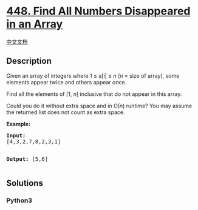 # [448. Find All Numbers Disappeared in an Array](https://leetcode.com/problems/find-all-numbers-disappeared-in-an-array)

[中文文档](/leetcode/0400-0499/0448.Find%20All%20Numbers%20Disappeared%20in%20an%20Array/README.md)

## Description

<p>Given an array of integers where 1 &le; a[i] &le; <i>n</i> (<i>n</i> = size of array), some elements appear twice and others appear once.</p>

<p>Find all the elements of [1, <i>n</i>] inclusive that do not appear in this array.</p>

<p>Could you do it without extra space and in O(<i>n</i>) runtime? You may assume the returned list does not count as extra space.</p>

<p><b>Example:</b>
<pre>
<b>Input:</b>
[4,3,2,7,8,2,3,1]

<b>Output:</b>
[5,6]
</pre>
</p>

## Solutions

<!-- tabs:start -->

### **Python3**

```python

```

<!-- tabs:end -->

